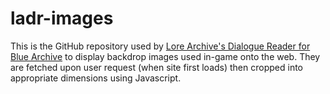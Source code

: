 # ladr-images

This is the GitHub repository used by [Lore Archive's Dialogue Reader for Blue Archive](https://github.com/lorearchive/LADR) to display backdrop images used in-game onto the web. They are fetched upon user request (when site first loads) then cropped into appropriate dimensions using Javascript.
